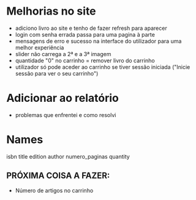 
# Melhorias no site

- adiciono livro ao site e tenho de fazer refresh para aparecer
- login com senha errada passa para uma pagina à parte
- mensagens de erro e sucesso na interface do utilizador para uma melhor experiência 
- slider não carrega a 2ª e a 3ª imagem
- quantidade "0" no carrinho = remover livro do carrinho
- utilizador só pode aceder ao carrinho se tiver sessão iniciada ("Inicie sessão para ver o seu carrinho")

# Adicionar ao relatório

- problemas que enfrentei e como resolvi


# Names

isbn
title
edition
author
numero_paginas
quantity

## PRÓXIMA COISA A FAZER:

- Número de artigos no carrinho